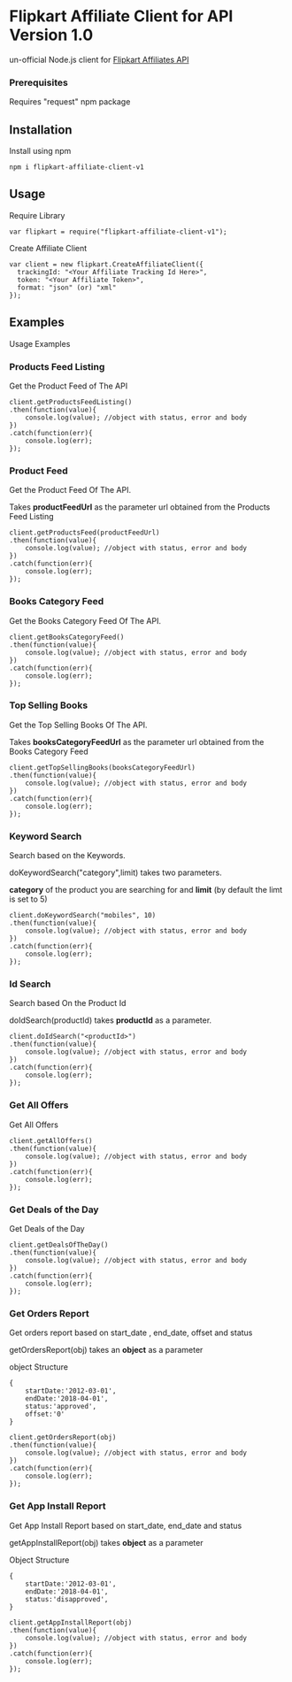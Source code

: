 # Flipkart Affiliate Client for API Version 1.0

un-official Node.js client for [Flipkart Affiliates API](https://affiliate.flipkart.com/api-docs/)

### Prerequisites

Requires "request" npm package

## Installation

Install using npm

```
npm i flipkart-affiliate-client-v1
```

## Usage

Require Library

```
var flipkart = require("flipkart-affiliate-client-v1");
```

Create Affiliate Client

```
var client = new flipkart.CreateAffiliateClient({
  trackingId: "<Your Affiliate Tracking Id Here>",
  token: "<Your Affiliate Token>",
  format: "json" (or) "xml"
});
```

## Examples

Usage Examples

### Products Feed Listing

Get the Product Feed of The API

```
client.getProductsFeedListing()
.then(function(value){
	console.log(value); //object with status, error and body
})
.catch(function(err){
	console.log(err);
});
```

### Product Feed

Get the Product Feed Of The API.

Takes **productFeedUrl** as the parameter url obtained from the Products Feed Listing

```
client.getProductsFeed(productFeedUrl)
.then(function(value){
	console.log(value); //object with status, error and body
})
.catch(function(err){
	console.log(err);
});
```

### Books Category Feed

Get the Books Category Feed Of The API.

```
client.getBooksCategoryFeed()
.then(function(value){
	console.log(value); //object with status, error and body
})
.catch(function(err){
	console.log(err);
});
```

### Top Selling Books

Get the Top Selling Books Of The API.

Takes **booksCategoryFeedUrl** as the parameter url obtained from the Books Category Feed

```
client.getTopSellingBooks(booksCategoryFeedUrl)
.then(function(value){
	console.log(value); //object with status, error and body
})
.catch(function(err){
	console.log(err);
});
```

### Keyword Search

Search based on the Keywords.

doKeywordSearch("category",limit) takes two parameters.

**category** of the product you are searching for and
**limit** (by default the limt is set to 5)

```
client.doKeywordSearch("mobiles", 10)
.then(function(value){
	console.log(value); //object with status, error and body
})
.catch(function(err){
	console.log(err);
});
```

### Id Search

Search based On the Product Id

doIdSearch(productId) takes **productId** as a parameter.

```
client.doIdSearch("<productId>")
.then(function(value){
	console.log(value); //object with status, error and body
})
.catch(function(err){
	console.log(err);
});
```

### Get All Offers

Get All Offers

```
client.getAllOffers()
.then(function(value){
	console.log(value); //object with status, error and body
})
.catch(function(err){
	console.log(err);
});
```

### Get Deals of the Day

Get Deals of the Day

```
client.getDealsOfTheDay()
.then(function(value){
	console.log(value); //object with status, error and body
})
.catch(function(err){
	console.log(err);
});
```

### Get Orders Report

Get orders report based on start_date , end_date, offset and status

getOrdersReport(obj) takes an **object** as a parameter

object Structure

```
{
	startDate:'2012-03-01',
	endDate:'2018-04-01',
	status:'approved',
	offset:'0'
}
```

```
client.getOrdersReport(obj)
.then(function(value){
	console.log(value); //object with status, error and body
})
.catch(function(err){
	console.log(err);
});
```

### Get App Install Report

Get App Install Report based on start_date, end_date and status

getAppInstallReport(obj) takes **object** as a parameter

Object Structure

```
{
	startDate:'2012-03-01',
	endDate:'2018-04-01',
	status:'disapproved',
}
```

```
client.getAppInstallReport(obj)
.then(function(value){
	console.log(value); //object with status, error and body
})
.catch(function(err){
	console.log(err);
});
```

